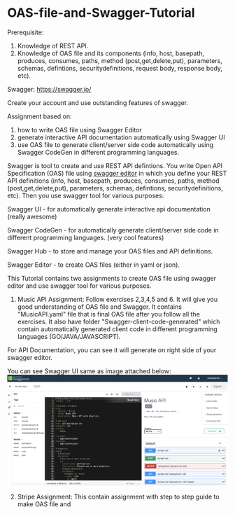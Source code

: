 # OAS-file-and-Swagger-Tutorial
Prerequisite: 
1. Knowledge of REST API.
2. Knowledge of OAS file and its components (info, host, basepath, produces, consumes, paths, method (post,get,delete,put), parameters, schemas, defintions, securitydefinitions, request body, response body, etc).

Swagger: https://swagger.io/

Create your account and use outstanding features of swagger.

Assignment based on:
  1. how to write OAS file using Swagger Editor
  2. generate interactive API documentation automatically using Swagger UI
  3. use OAS file to generate client/server side code automatically using Swagger CodeGen in different programming languages.



Swagger is tool to create and use REST API defintions. You write Open API Specification (OAS) file using [swagger editor](http://editor.swagger.io/) in which you define your REST API definitions (info, host, basepath, produces, consumes, paths, method (post,get,delete,put), parameters, schemas, defintions, securitydefinitions, etc). Then you use swagger tool for various purposes:

Swagger UI - for automatically generate interactive api documentation (really awesome)

Swagger CodeGen - for automatically generate client/server side code in different programming languages. (very cool features)

Swagger Hub - to store and manage your OAS files and API definitions.

Swagger Editor - to create OAS files (either in yaml or json).


This Tutorial contains two assignments to create OAS file using swagger editor and use swagger tool for various purposes.

1. Music API Assignment: Follow exercises 2,3,4,5 and 6. It will give you good understanding of OAS file and Swagger. It contains "MusicAPI.yaml" file that is final OAS file after you follow all the exercises. It also have folder "Swagger-client-code-generated" which contain automatically generated client code in different programming languages (GO/JAVA/JAVASCRIPT). 

  For API Documentation, you can see it will generate on right side of your swagger editor. 

  You can see Swagger UI same as image attached below:
  ![alt text](https://github.com/AVINASH793/OAS-file-and-Swagger-Tutorial/blob/master/SwaggerUI.png "Logo Title Text 1")

2. Stripe Assignment: This contain assignment with step to step guide to make OAS file and 
